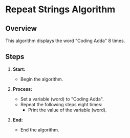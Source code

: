 # Repeat Strings Algorithm

## Overview

This algorithm displays the word "Coding Adda" 8 times.

## Steps

1. **Start:**
   - Begin the algorithm.
  
2. **Process:**
   - Set a variable (word) to "Coding Adda".
   - Repeat the following steps eight times:
     - Print the value of the variable (word).

3. **End:**
   - End the algorithm.

